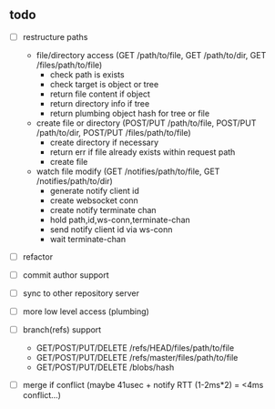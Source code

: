 
## todo
- [ ] restructure paths
  - file/directory access (GET /path/to/file, GET /path/to/dir, GET /files/path/to/file)
    - check path is exists
    - check target is object or tree
    - return file content if object
    - return directory info if tree
    - return plumbing object hash for tree or file
  - create file or directory (POST/PUT /path/to/file, POST/PUT /path/to/dir, POST/PUT /files/path/to/file)
    - create directory if necessary
    - return err if file already exists within request path
    - create file
  - watch file modify (GET /notifies/path/to/file, GET /notifies/path/to/dir)
    - generate notify client id
    - create websocket conn
    - create notify terminate chan
    - hold path,id,ws-conn,terminate-chan
    - send notify client id via ws-conn
    - wait terminate-chan

- [ ] refactor

- [ ] commit author support
- [ ] sync to other repository server
- [ ] more low level access (plumbing)
- [ ] branch(refs) support
  - GET/POST/PUT/DELETE /refs/HEAD/files/path/to/file
  - GET/POST/PUT/DELETE /refs/master/files/path/to/file
  - GET/POST/PUT/DELETE /blobs/hash
- [ ] merge if conflict (maybe 41usec + notify RTT (1-2ms*2) = <4ms conflict...)

